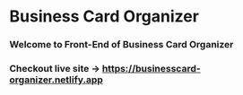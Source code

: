 # Business Card Organizer
### Welcome to Front-End of Business Card Organizer
### Checkout live site -> https://businesscard-organizer.netlify.app 
